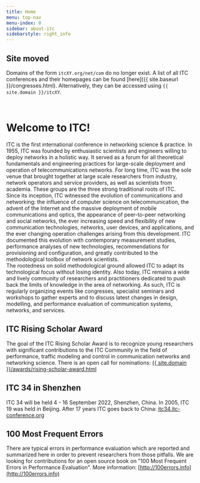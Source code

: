 ```yaml
---
title: Home
menu: top-nav
menu-index: 0
sidebar: about-itc
sidebarstyle: right_info
---
```


## Site moved

Domains of the form `itcXY.org/net/com` do no longer exist.
A list of all ITC conferences and their homepages can be found [here]({{ site.baseurl }}/congresses.html).
Alternatively, they can be accessed using `{{ site.domain }}/itcXY`.

<br/>

# Welcome to ITC!

ITC is the first international conference in networking science & practice. In 1955, ITC was founded by enthusiastic scientists and engineers willing to deploy networks in a holistic way. It served as a forum for all theoretical fundamentals and engineering practices for large-scale deployment and operation of telecommunications networks. For long time, ITC was the sole venue that brought together at large scale researchers from industry, network operators and service providers, as well as scientists from academia. These groups are the three strong traditional roots of ITC.<br/>
Since its inception, ITC witnessed the evolution of communications and networking: the influence of computer science on telecommunication, the advent of the Internet and the massive deployment of mobile communications and optics, the appearance of peer-to-peer networking and social networks, the ever increasing speed and flexibility of new communication technologies, networks, user devices, and applications, and the ever changing operation challenges arising from this development. ITC documented this evolution with contemporary measurement studies, performance analyses of new technologies, recommendations for provisioning and configuration, and greatly contributed to the methodological toolbox of network scientists.<br/>
The rootedness on solid methodological ground allowed ITC to adapt its technological focus without losing identity. Also today, ITC remains a wide and lively community of researchers and practitioners dedicated to push back the limits of knowledge in the area of networking. As such, ITC is regularly organizing events like congresses, specialist seminars and workshops to gather experts and to discuss latest changes in design, modelling, and performance evaluation of communication systems, networks, and services.


## ITC Rising Scholar Award

The goal of the ITC Rising Scholar Award  is to recognize young researchers with significant contributions to the ITC Community in the field of performance, traffic modeling and control in communication networks and networking science. There is an open call for nominations: [{{ site.domain }}/awards/rising-scholar-award.html](awards/rising-scholar-award.html)


## ITC 34 in Shenzhen

ITC 34 will be held 4 - 16 September 2022, Shenzhen, China. In 2005, ITC 19 was held in Beijing. After 17 years ITC goes back to China: [itc34.itc-conference.org](https://itc34.itc-conference.org)


## 100 Most Frequent Errors

There are typical errors in performance evaluation which are reported and summarized here in order to prevent researchers from those pitfalls. We are looking for contributions for an open source book on "100 Most Frequent Errors in Performance Evaluation". More information: [http://100errors.info](http://100errors.info)
